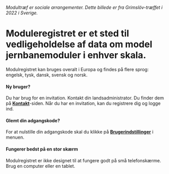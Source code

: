 ﻿*Modultræf er sociale arrangementer. Dette billede er fra Grimslöv-træffet i 2022 i Sverige.*

# **Moduleregistret** er et sted til vedligeholdelse af data om model jernbanemoduler i enhver skala.
Modulregistret kan bruges overalt i Europa og findes på flere sprog: engelsk, tysk, dansk, svensk og norsk.

#### Ny bruger?
Du har brug for en invitation. Kontakt din landsadministrator.
Du finder dem på [**Kontakt**](/Contact)-siden.
Når du har en invitation, kan du registrere dig og logge ind.

#### Glemt din adgangskode?
For at nulstille din adgangskode skal du klikke på [**Brugerindstillinger**](/Brugere/Indstillinger) i menuen.

#### Fungerer bedst på en stor skærm
Modulregistret er ikke designet til at fungere godt på små telefonskærme.
Brug en computer eller en tablet.